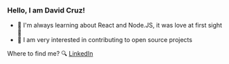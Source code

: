 ### Hello, I am David Cruz! 

- 🌱 I'm always learning about React and Node.JS, it was love at first sight 💞
- 🎒 I am very interested in contributing to open source projects

Where to find me? 🔍
 [LinkedIn](https://www.linkedin.com/in/daviddossantoscruz/)
